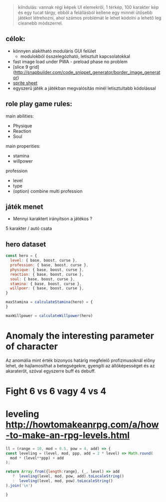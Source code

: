 > kiindulás: vannak régi képek UI elemekről, 1 térkép, 100 karakter kép és egy tucat tárgy, ebből a felállásból kellene egy minnél ütősebb játékot létrehozni, ahol számos problémát le lehet kódolni a lehető leg cleanebb módszerrel.


## célok:
- könnyen alakítható moduláris GUI felület
  - modulokból összelegózható, letisztult kapcsolatokkal
- fast image load under PWA - preload phase no problem
- [slice 9 grid] (http://snapbuilder.com/code_snippet_generator/border_image_generator)
- [sprite sheet](https://www.codeandweb.com/free-sprite-sheet-packer)
- egyszerű játék a játékban megvalósítás minél letisztultabb kódolással


## role play game rules:

main abilities:
  - Physique
  - Reaction
  - Soul

main properities:
  - stamina
  - willpower

profession
  - level 
  - type
  - (option) combine multi profession

## játék menet

- Mennyi karaktert irányítson a játékos ?

5 karakter / autó csata

## hero dataset

```jsx
const hero = {
  level: { base, boost, curse },
  profession: { base, boost, curse },
  physique: { base, boost, curse },
  reaction: { base, boost, curse },
  soul: { base, boost, curse },
  stamina: { base, boost, curse },
  willpoer: { base, boost, curse },
}

maxStamina = calculateStamina(hero) = {
}

maxWillpower = calculateWillpower(hero)
```

# Anomaly the interesting parameter of character

Az anomália mint érték bizonyos határig megfelelő profizmusoknál előny lehet, 
de hajlamosíthat a betegségekre, gyengíti az állóképességet és az akaraterőt,
szóval egyszerre buff és debuff. 

# Fight 6 vs 6 vagy 4 vs 4


# leveling <http://howtomakeanrpg.com/a/how-to-make-an-rpg-levels.html>

```jsx 
ll = (range = 10, mod = 0.5, pow = 4, add) => {
const leveling = (level, mod, ppp, add = 2 * level) => Math.round(
  mod * (level**ppp) + add
);

return Array.from({length:range}, (_, level) => add 
   ?  leveling(level, mod, pow, add).toLocaleString() 
   :  leveling(level, mod, pow).toLocaleString()
).join('\n')

}
```
